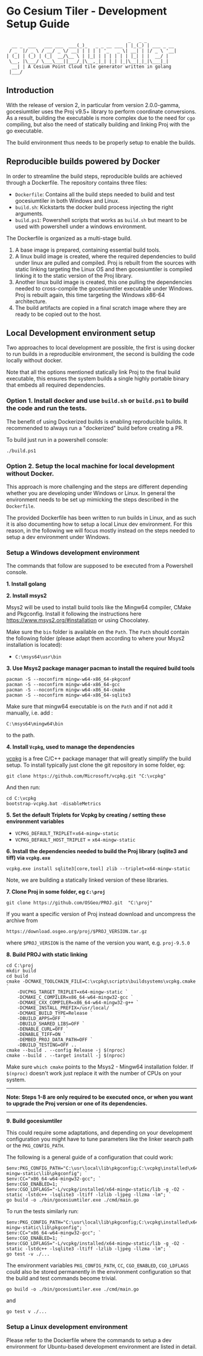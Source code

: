 # Go Cesium Tiler - Development Setup Guide

```
                                             _   _ _
  __ _  ___   ___ ___  ___(_)_   _ _ __ ___ | |_(_) | ___ _ __
 / _  |/ _ \ / __/ _ \/ __| | | | | '_   _ \| __| | |/ _ \ '__|
| (_| | (_) | (_|  __/\__ \ | |_| | | | | | | |_| | |  __/ |
 \__, |\___/ \___\___||___/_|\__,_|_| |_| |_|\__|_|_|\___|_|
  __| | A Cesium Point Cloud tile generator written in golang
 |___/ 
```

## Introduction
With the release of version 2, in particular from version 2.0.0-gamma, gocesiumtiler uses the Proj v9.5+ library to perform coordinate conversions. As a result, building the executable is more complex due to the need for `cgo` compiling, but also the need of statically building and linking Proj with the go executable.

The build environment thus needs to be properly setup to enable the builds.

## Reproducible builds powered by Docker
In order to streamline the build steps, reproducible builds are achieved through a Dockerfile. The repository contains three files:
- `Dockerfile`: Contains all the build steps needed to build and test gocesiumtiler in both Windows and Linux.
- `build.sh`: Kickstarts the docker build process injecting the right arguments.
- `build.ps1`: Powershell scripts that works as `build.sh` but meant to be used with powershell under a windows environment.

The Dockerfile is organized as a multi-stage build.
1. A base image is prepared, containing essential build tools.
2. A linux build image is created, where the required dependencies to build under linux are pulled and compiled. Proj is rebuilt from the sources with static linking  targeting the Linux OS and then gocesiumtiler is compiled linking it to the static version of the Proj library.
3. Another linux build image is created, this one pulling the dependencies needed to cross-compile the gocesiumtiler executable under Windows. Proj is rebuilt again, this time targeting the Windows x86-64 architecture.
4. The build artifacts are copied in a final scratch image where they are ready to be copied out to the host.

## Local Development environment setup
Two approaches to local development are possible, the first is using docker to run builds in a reproducible environment, the second is building the code locally without docker.

Note that all the options mentioned statically link Proj to the final build executable, this ensures the system builds a single highly portable binary that embeds all required dependencies. 

### Option 1. Install docker and use `build.sh` or `build.ps1` to build the code and run the tests. 

The benefit of using Dockerized builds is enabling reproducible builds. It recommended to always run a "dockerized" build before creating a PR.

To build just run in a powershell console:
```
./build.ps1
```

### Option 2. Setup the local machine for local development without Docker.

This approach is more challenging and the steps are different depending whether you are developing under Windows or Linux. In general the environment needs to be set up mimicking the steps described in the `Dockerfile`. 

The provided Dockerfile has been written to run builds in Linux, and as such it is also documenting how to setup a local Linux dev environment. 
For this reason, in the following we will focus mostly instead on the steps needed to setup a dev environment under Windows.

### **Setup a Windows development environment**
The commands that follow are supposed to be executed from a Powershell console.

**1. Install golang**

**2. Install msys2**

Msys2 will be used to install build tools like the Mingw64 compiler, CMake and Pkgconfig.
Install it following the instructions here https://www.msys2.org/#installation or using Chocolatey.

Make sure the `bin` folder is available on the `Path`. The `Path` should contain 
the following folder (please adapt them according to where your Msys2 installation is located):
- `C:\msys64\usr\bin`

**3. Use Msys2 package manager pacman to install the required build tools**

```
pacman -S --noconfirm mingw-w64-x86_64-pkgconf
pacman -S --noconfirm mingw-w64-x86_64-gcc
pacman -S --noconfirm mingw-w64-x86_64-cmake
pacman -S --noconfirm mingw-w64-x86_64-sqlite3
```

Make sure that mingw64 executable is on the `Path` and if not add it manually, i.e. add :
```
C:\msys64\mingw64\bin
```
to the path.

**4. Install `Vcpkg`, used to manage the dependencies**

[vcpkg](https://vcpkg.io/en/) is a free C/C++ package manager that will greatly simplify the build setup. To install typically just clone the git repository in some folder, eg:
```
git clone https://github.com/Microsoft/vcpkg.git "C:\vcpkg"
```

And then run:
```
cd C:\vcpkg
bootstrap-vcpkg.bat -disableMetrics
```

**5. Set the default Triplets for Vcpkg by creating / setting these environment variables**

- `VCPKG_DEFAULT_TRIPLET`=`x64-mingw-static`
- `VCPKG_DEFAULT_HOST_TRIPLET` = `x64-mingw-static`

**6. Install the dependencies needed to build the Proj library (sqlite3 and tiff) via `vcpkg.exe`**

```
vcpkg.exe install sqlite3[core,tool] zlib --triplet=x64-mingw-static
```

Note, we are building a statically linked version of these libraries.

**7. Clone Proj in some folder, eg `C:\proj`**

```
git clone https://github.com/OSGeo/PROJ.git  "C:\proj"
```

If you want a specific version of Proj instead download and uncompress the archive from
```
https://download.osgeo.org/proj/$PROJ_VERSION.tar.gz
```

where `$PROJ_VERSION` is the name of the version you want, e.g. `proj-9.5.0`

**8. Build PROJ with static linking**

```
cd C:\proj
mkdir build
cd build
cmake -DCMAKE_TOOLCHAIN_FILE=C:\vcpkg\scripts\buildsystems\vcpkg.cmake `
    -DVCPKG_TARGET_TRIPLET=x64-mingw-static `
    -DCMAKE_C_COMPILER=x86_64-w64-mingw32-gcc `
    -DCMAKE_CXX_COMPILER=x86_64-w64-mingw32-g++ `
    -DCMAKE_INSTALL_PREFIX=/usr/local/ `
    -DCMAKE_BUILD_TYPE=Release `
    -DBUILD_APPS=OFF `
    -DBUILD_SHARED_LIBS=OFF `
    -DENABLE_CURL=OFF `
    -DENABLE_TIFF=ON `
    -DEMBED_PROJ_DATA_PATH=OFF `
    -DBUILD_TESTING=OFF .. 
cmake --build . --config Release -j $(nproc)
cmake --build . --target install -j $(nproc)
```

Make sure `which cmake` points to the Msys2 - Mingw64 installation folder. If `$(nproc)` doesn't work just replace it with the number of CPUs on your system.

---

**Note: Steps 1-8 are only required to be executed once, or when you want to upgrade the Proj version or one of its dependencies.**

---

**9. Build gocesiumtiler**

This could require some adaptations, and depending on your development configuration you might have to tune parameters like the linker search path or the `PKG_CONFIG_PATH`.

The following is a general guide of a configuration that could work: 
```
$env:PKG_CONFIG_PATH="C:\usr\local\lib\pkgconfig;C:\vcpkg\installed\x64-mingw-static\lib\pkgconfig"; `
$env:CC="x86_64-w64-mingw32-gcc"; `
$env:CGO_ENABLED=1; `
$env:CGO_LDFLAGS="-L/vcpkg/installed/x64-mingw-static/lib -g -O2 -static -lstdc++ -lsqlite3 -ltiff -lzlib -ljpeg -llzma -lm"; `
go build -o ./bin/gocesiumtiler.exe ./cmd/main.go
```

To run the tests similarly run:
```
$env:PKG_CONFIG_PATH="C:\usr\local\lib\pkgconfig;C:\vcpkg\installed\x64-mingw-static\lib\pkgconfig"; `
$env:CC="x86_64-w64-mingw32-gcc"; `
$env:CGO_ENABLED=1; `
$env:CGO_LDFLAGS="-L/vcpkg/installed/x64-mingw-static/lib -g -O2 -static -lstdc++ -lsqlite3 -ltiff -lzlib -ljpeg -llzma -lm"; `
go test -v ./...
```

The environment variables `PKG_CONFIG_PATH`, `CC`, `CGO_ENABLED`, `CGO_LDFLAGS` could also be stored permanently in the environment configuration so that the build and test commands become trivial. 

```
go build -o ./bin/gocesiumtiler.exe ./cmd/main.go
```

and

```
go test v ./...
```

### **Setup a Linux development environment**

Please refer to the Dockerfile where the commands to setup a dev environment for Ubuntu-based development environment are listed in detail.
